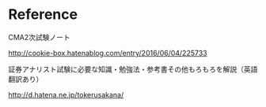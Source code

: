 # Reference

CMA2次試験ノート

http://cookie-box.hatenablog.com/entry/2016/06/04/225733

証券アナリスト試験に必要な知識・勉強法・参考書その他もろもろを解説（英語翻訳あり）

http://d.hatena.ne.jp/tokerusakana/
